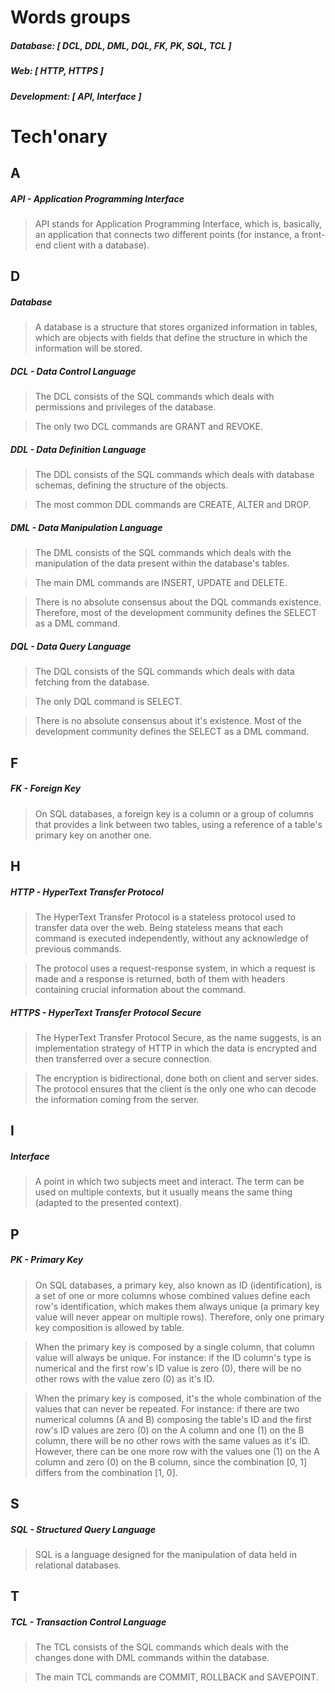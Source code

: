 # Words groups

##### Database: [ DCL, DDL, DML, DQL, FK, PK, SQL, TCL ]

##### Web: [ HTTP, HTTPS ]

##### Development: [ API, Interface ]



# Tech'onary



## A

##### API - Application Programming Interface

> API stands for Application Programming Interface, which is, basically, an application that connects two different points (for instance, a front-end client with a database).



## D

##### Database

> A database is a structure that stores organized information in tables, which are objects with fields that define the structure in which the information will be stored.

##### DCL - Data Control Language

> The DCL consists of the SQL commands which deals with permissions and privileges of the database.

> The only two DCL commands are GRANT and REVOKE.

##### DDL - Data Definition Language

> The DDL consists of the SQL commands which deals with database schemas, defining the structure of the objects.

> The most common DDL commands are CREATE, ALTER and DROP.

##### DML - Data Manipulation Language

> The DML consists of the SQL commands which deals with the manipulation of the data present within the database's tables.

> The main DML commands are INSERT, UPDATE and DELETE.

> There is no absolute consensus about the DQL commands existence. Therefore, most of the development community defines the SELECT as a DML command.

##### DQL - Data Query Language

> The DQL consists of the SQL commands which deals with data fetching from the database.

> The only DQL command is SELECT.

> There is no absolute consensus about it's existence. Most of the development community defines the SELECT as a DML command.



## F

##### FK - Foreign Key

> On SQL databases, a foreign key is a column or a group of columns that provides a link between two tables, using a reference of a table's primary key on another one.



## H

##### HTTP - HyperText Transfer Protocol

> The HyperText Transfer Protocol is a stateless protocol used to transfer data over the web. Being stateless means that each command is executed independently, without any acknowledge of previous commands.
>

> The protocol uses a request-response system, in which a request is made and a response is returned, both of them with headers containing crucial information about the command.

##### HTTPS - HyperText Transfer Protocol Secure

>The HyperText Transfer Protocol Secure, as the name suggests, is an implementation strategy of HTTP in which the data is encrypted and then transferred over a secure connection.

>The encryption is bidirectional, done both on client and server sides. The protocol ensures that the client is the only one who can decode the information coming from the server.



## I

##### Interface

> A point in which two subjects meet and interact. The term can be used on multiple contexts, but it usually means the same thing (adapted to the presented context).



## P

##### PK - Primary Key

> On SQL databases, a primary key, also known as ID (identification), is a set of one or more columns whose combined values define each row's identification, which makes them always unique (a primary key value will never appear on multiple rows). Therefore, only one primary key composition is allowed by table.

> When the primary key is composed by a single column, that column value will always be unique. For instance: if the ID column's type is numerical and the first row's ID value is zero (0), there will be no other rows with the value zero (0) as it's ID.

> When the primary key is composed, it's the whole combination of the values that can never be repeated. For instance: if there are two numerical columns (A and B) composing the table's ID and the first row's ID values are zero (0) on the A column and one (1) on the B column, there will be no other rows with the same values as it's ID. However, there can be one more row with the values one (1) on the A column and zero (0) on the B column, since the combination [0, 1] differs from the combination [1, 0].



## S

##### SQL - Structured Query Language

> SQL is a language designed for the manipulation of data held in relational databases.



## T

##### TCL - Transaction Control Language

> The TCL consists of the SQL commands which deals with the changes done with DML commands within the database.

> The main TCL commands are COMMIT, ROLLBACK and SAVEPOINT.